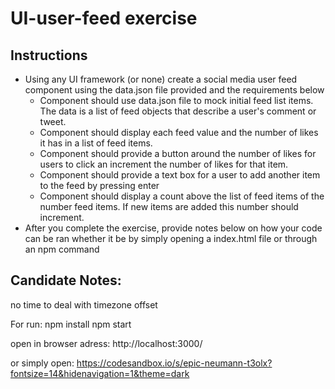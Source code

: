 # UI-user-feed exercise

## Instructions

- Using any UI framework (or none) create a social media user feed component using the data.json file provided and the requirements below
    - Component should use data.json file to mock initial feed list items. The data is a list of feed objects that describe a user's comment or tweet.
    - Component should display each feed value and the number of likes it has in a list of feed items.
    - Component should provide a button around the number of likes for users to click an increment the number of likes for that item.
    - Component should provide a text box for a user to add another item to the feed by pressing enter
    - Component should display a count above the list of feed items of the number feed items. If new items are added this number should increment.
- After you complete the exercise, provide notes below on how your code can be ran whether it be by simply opening a index.html file or through an npm command

## Candidate Notes:
no time to deal with timezone offset

For run:
npm install
npm start

open in browser adress:
http://localhost:3000/

or simply open:
https://codesandbox.io/s/epic-neumann-t3olx?fontsize=14&hidenavigation=1&theme=dark
